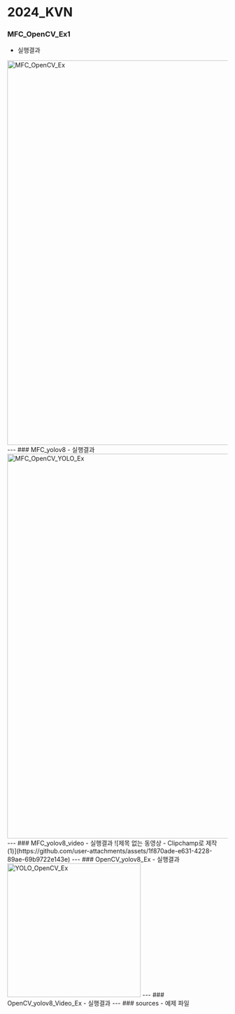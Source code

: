 # 2024_KVN

### MFC_OpenCV_Ex1
- 실행결과
<img width="877" alt="MFC_OpenCV_Ex" src="https://github.com/user-attachments/assets/7605289a-cfa5-41a6-8cae-1a89684a4728">
---
### MFC_yolov8
- 실행결과
<img width="877" alt="MFC_OpenCV_YOLO_Ex" src="https://github.com/user-attachments/assets/bc2d465d-22f9-4625-8397-530c011c3824">
---
### MFC_yolov8_video
- 실행결과
![제목 없는 동영상 - Clipchamp로 제작 (1)](https://github.com/user-attachments/assets/1f870ade-e631-4228-89ae-69b9722e143e)
---
### OpenCV_yolov8_Ex
- 실행결과
<img width="305" alt="YOLO_OpenCV_Ex" src="https://github.com/user-attachments/assets/e3d1e205-bc27-4344-ae1a-4f11171f27f9">
---
### OpenCV_yolov8_Video_Ex
- 실행결과
---
### sources
- 예제 파일

